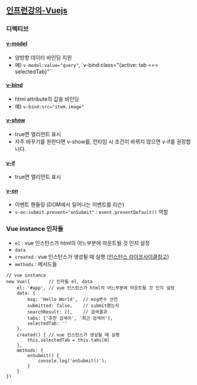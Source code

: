## [인프런강의-Vuejs](https://www.inflearn.com/course/%EC%88%9C%EC%88%98js-vuejs-%EA%B0%9C%EB%B0%9C-%EA%B0%95%EC%A2%8C/)

### 디렉티브
#### [v-model](https://kr.vuejs.org/v2/guide/forms.html)
- 양방향 데이터 바인딩 지원
- 예) `v-model:value="query"`, `v-bind:class="{active: tab === selectedTab}"``

#### [v-bind](https://kr.vuejs.org/v2/guide/class-and-style.html)
- html attribute의 값을 바인딩
- 예) `v-bind:src="item.image"`

#### [v-show](https://kr.vuejs.org/v2/guide/forms.html)
- true면 엘리먼트 표시
- 자주 바꾸기를 원한다면 v-show를, 런타임 시 조건이 바뀌지 않으면 v-if를 권장합니다.

#### [v-if](https://kr.vuejs.org/v2/guide/conditional.html#v-if)
- true면 엘리먼트 표시

#### [v-on](https://kr.vuejs.org/v2/guide/events.html)
- 이벤트 핸들링 (DOM에서 일어나는 이벤트를 리슨)
- `v-on:submit.prevent="onSubmit"` : `event.preventDefault()` 역할

### Vue instance 인자들
- `el` : vue 인스턴스가 html의 어느부분에 마운트될 것 인지 설정
- `data`
- `created` : vue 인스턴스가 생성될 때 실행 ([인스턴스 라이프사이클참고](https://kr.vuejs.org/v2/guide/instance.html#%EB%9D%BC%EC%9D%B4%ED%94%84%EC%82%AC%EC%9D%B4%ED%81%B4-%EB%8B%A4%EC%9D%B4%EC%96%B4%EA%B7%B8%EB%9E%A8))
- `methods` : 메서드들 

```
// vue instance
new Vue({       // 인자들 el, data
    el: '#app', // vue 인스턴스가 html의 어느부분에 마운트될 것 인지 설정
    data: {
        msg: 'Hello World',  // msg변수 선언
        submitted: false,    // submit했는지
        searchResult: [],    // 검색결과
        tabs: ['추천 검색어', '최근 검색어'],
        selectedTab: ''
    },
    created() { // vue 인스턴스가 생성될 때 실행
        this.selectedTab = this.tabs[0]
    },
    methods: {
        onSubmit() {
            console.log('onSubmit()');
        }
    }
})
```
